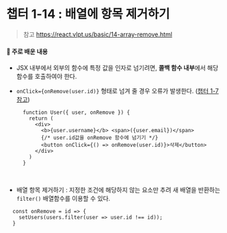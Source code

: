 # 챕터 1-14 : 배열에 항목 제거하기

> 참고 https://react.vlpt.us/basic/14-array-remove.html

#### 📕 주로 배운 내용

- JSX 내부에서 외부의 함수에 특정 값을 인자로 넘기려면, **콜백 함수 내부**에서 해당 함수를 호출하여야 한다.
- `onClick={onRemove(user.id)}` 형태로 넘겨 줄 경우 오류가 발생한다. (<a href="https://github.com/uncyclocity/study_react/tree/main/1-07_usestate">챕터 1-7 참고</a>)

  ```{.javascript}
    function User({ user, onRemove }) {
      return (
        <div>
          <b>{user.username}</b> <span>({user.email})</span>
          {/* user.id값을 onRemove 함수에 넘기기 */}
          <button onClick={() => onRemove(user.id)}>삭제</button>
        </div>
      )
    }
  ```

<br>

- 배열 항목 제거하기 : 지정한 조건에 해당하지 않는 요소만 추려 새 배열을 반환하는 `filter()` 배열함수를 이용할 수 있다.<br>

```{.javascript}
  const onRemove = id => {
    setUsers(users.filter(user => user.id !== id));
  }
```
